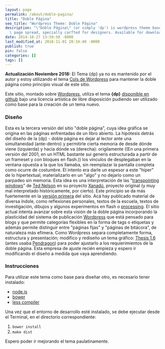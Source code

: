 ```yaml
---
layout: page
permalink: /about/doble-pagina/
title: "Doble Página"
seo_title: "Wordpress Theme: Doble Página"
description: "\"Doble Página\" (or simply 'dp') is wordpress theme based on a double\
  \ page spread, specially carfted for designers. Available for download on Github."
date: 2014-10-27 13:59:50 -0000
last_modified_at: 2018-11-01 20:34:40 -0000
publish: true
pin: false
categories: []
tags: []
---
```

**Actualización Noviembre 2018:** El Tema {dp} ya no es mantenido por el autor y estoy utilizando el tema [Cols de Wordpress](https://wordpress.com/theme/cols) para mantener la doble página como principio visual de este sitio.

Este sitio, montado sobre [Wordpress](http://wordpress.org), utiliza el tema **{dp}** [disponible en github](http://www.github.com/hspencer/dp) bajo una licencia artística de libre disposición pudiendo ser utilizado como base para la creación de un tema nuevo.

### Diseño

Esta es la tercera versión del sitio "doble página", cuya idea gráfica se origina en las páginas enfrentadas de un libro abierto. La hipótesis detrás del diseño de la {dp} - doble página es dejar al lector ante una simultaneidad (ante-dentro) y permitirle cierta memoria de desde dónde viene (izquierda) y hacia dónde va (derecha): origilamente ((En una primera versión del 2001, en un HTML bastante sui generis estructurada a partir de un frameset y con bloques en flash.)) los ví­nculos de desplegaban en la ventana opuesta a la que los llamaba, sin reemplazar la pantalla completa como ocurre de costumbre. El intento era darle un espesor a este "hiper" de lo hipertextual, materializarlo en un "algo" y no dejarlo como un parpadeo sin memoria. Esta idea es una interpretación de las "[transpointing windows](http://www.xanadu.com.au/ted/XUsurvey/xuDation.html)" de [Ted Nelson](http://ted.hyperland.com/) en su proyecto [Xanadú](http://www.xanadu.com/), proyecto original (y muy mal interpretado históricamente, por cierto). Este principio se da más fuertemente en la [versión primera](http://www.herbertspencer.net/projects/dp-ver01) del sitio. Acá hay publicado material de diversa í­ndole, como reflexiones personales, textos de la escuela, textos de investigación, dibujos y algunos experimentos en flash o [processing](http://www.processing.org). El sitio actual intenta avanzar sobre esta visión de la doble página incorporando la plasticidad del sistema de publicación [Wordpress](http://www.wordpress.org/) que está pensado para blogs y que permite categorí­as flexibles en la forma de tags o etiquetas y además permite distinguir entre "páginas fijas" y "páginas de bitácora", de naturaleza más efí­mera. Como Wordpress separa completamente forma, estructura y presentación; modifico y rediseño un tema gráfico: [Thesis 1.6](http://diythemes.com/thesis/) (antes usaba [Pendragon](http://herbertspencer.net/index.php/about/pendragon/)) para poder ajustarlo a los requierimientos de la doble página. Esta empresa de ajuste recién empieza y espero ir modificando el diseño a medida que vaya aprendiendo.

### Instrucciones

Para utilizar este tema como base para diseñar otro, es necesario tener instalado:

* [node.js](http://nodejs.org/)
* [bower](http://bower.io/)
* [less compiler](http://lesscss.org/)

Una vez que el entorno de desarrollo esté instalado, se debe ejecutar desde el Terminal, en el directorio correspondiente:

  1. `bower install`
  2. `make dist`

Espero poder ir mejorando el tema paulatinamente.
